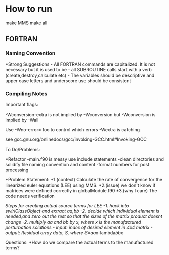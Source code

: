 # How to run

make MMS
make all 

## FORTRAN
### Naming Convention

*Strong Suggestions
    - All FORTRAN commands are capitalized. It is not necessary but it is used to be 
    - all SUBROUTINE calls start with a verb (create,destroy,calculate etc) 
    - The variables should be descriptive and upper case letters and underscore use should be consistent

### Compiling Notes 

Important flags:

-Wconversion-extra is not implied by -Wconversion but -Wconversion is implied by
-Wall

Use -Wno-error= foo to control which errors -Wextra is catching

see gcc.gnu.org/onlinedocs/gcc/invoking-GCC.html#Invoking-GCC


To Do/Problems:

*Refactor 
    -main.f90 is messy use include statements
    -clean directories and solidify file naming convention and content
    -format numbers for post processing

*Problem Statement:
*1.(context) Calculate the rate of convergence for the linearized euler 
equations (LEE) using MMS.
*2.(issue) we don't know if matrices were defined correctly in globalModule.f90
*3.(why I care) The code needs verification

*Steps for creating actual source terms for LEE
    -1. hack into swirlClassObject and extract aa,bb
    -2. decide which individual element is needed,and zero out the rest so that 
    the sizes of the matrix product doesnt change 
    -2. multiply aa and bb by x, where x is the manufactured perturbation solutions
      - input: index of desired element in 4x4 matrix
      - output: Residual array data, S, where S=aa*x-lambda*bb*x  

Questions:
*How do we compare the actual terms to the manufactured terms?  


